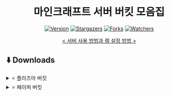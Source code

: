 <div align="center">
  
# 마인크래프트 서버 버킷 모음집

[![Version](https://img.shields.io/badge/Version-~1.20.2-6047ff?&logo=Webpack&logoColor=ffffff&style=for-the-badge&style=flat-square)](https://github.com/grape82/minecraft-server-bukkit)
[![Stargazers](https://img.shields.io/github/stars/grape82/minecraft-server-bukkit?label=stars&style=for-the-badge&style=flat-square&color=yellow)](https://github.com/grape82/minecraft-server-bukkit/stargazers)
[![Forks](https://img.shields.io/github/forks/grape82/minecraft-server-bukkit?label=forks&style=for-the-badge&style=flat-square&color=green)](https://github.com/grape82/minecraft-server-bukkit/releases/forks)
[![Watchers](https://img.shields.io/github/watchers/grape82/minecraft-server-bukkit?label=watchers&style=for-the-badge&style=flat-square&color=green)](https://github.com/grape82/minecraft-server-bukkit/watchers)
  
[< 서버 사용 방법과 램 설정 방법 >](https://github.com/grape82/minecraft-server-bukkit/blob/main/howtouse.md)

</div>

## ⬇️ Downloads

<details><summary>⭐ 플라즈마 버킷</summary>
  
| Version (버전)                                                | 자바 버전 (Java Version) | 다운로드 (Download) | 
| :---:                                                        | :---:            | :---: |
| 1.20.2 | 17 이상 | 없음 |
| 1.20.1 | 17 이상 |[다운로드](https://www.mediafire.com/file/oys631to98n8pyh/1.20.1_%25ED%2594%258C%25EB%259D%25BC%25EC%25A6%2588%25EB%25A7%2588_%25EC%2584%259C%25EB%25B2%2584_%25EB%25B2%2584%25ED%2582%25B7.zip/file) |
| 1.19.4 | 17 이상 |[다운로드](https://www.mediafire.com/file/nu12xipm587y2k6/1.19.4_%25ED%2594%258C%25EB%259D%25BC%25EC%25A6%2588%25EB%25A7%2588_%25EB%25B2%2584%25ED%2582%25B7.zip/file) |
</details>

<details><summary>⭐ 페이퍼 버킷</summary>
  
| Version (버전)                                                | 자바 버전 (Java Version) | 다운로드 (Download) | 
| :---:                                                        | :---:            | :---: |
| 1.20.2 | 17 이상 |[다운로드](https://www.mediafire.com/file/ioem0v99ilxh1z6/1.20.2_%25ED%258E%2598%25EC%259D%25B4%25ED%258D%25BC_%25EC%2584%259C%25EB%25B2%2584_%25EB%25B2%2584%25ED%2582%25B7.zip/file) |
| 1.20.1 | 17 이상 |[다운로드](https://www.mediafire.com/file/pm5fqa1zzutt2o1/1.20.2_%25EC%258A%25A4%25ED%2594%25BC%25EA%25B3%25B3_%25EC%2584%259C%25EB%25B2%2584_%25EB%25B2%2584%25ED%2582%25B7.zip/file) |
| 1.20 | 17 이상 |[다운로드](https://www.mediafire.com/file/k6o2hzhhq49lnkr/1.20_%25ED%258E%2598%25EC%259D%25B4%25ED%258D%25BC_%25EC%2584%259C%25EB%25B2%2584_%25EB%25B2%2584%25ED%2582%25B7.zip/file) |
</details>
